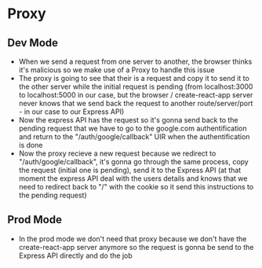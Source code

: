 # Proxy

## Dev Mode

- When we send a request from one server to another, the browser thinks it's malicious so we make use of a Proxy to handle this issue
- The proxy is going to see that their is a request and copy it to send it to the other server while the initial request is pending (from localhost:3000 to localhost:5000 in our case, but the browser / create-react-app server never knows that we send back the request to another route/server/port - in our case to our Express API)
- Now the express API has the request so it's gonna send back to the pending request that we have to go to the google.com authentification and return to the "/auth/google/callback" UIR when the authentification is done
- Now the proxy recieve a new request because we redirect to "/auth/google/callback", it's gonna go through the same process, copy the request (initial one is pending), send it to the Express API (at that moment the express API deal with the users details and knows that we need to redirect back to "/" with the cookie so it send this instructions to the pending request)

## Prod Mode

- In the prod mode we don't need that proxy because we don't have the create-react-app server anymore so the request is gonna be send to the Express API directly and do the job
